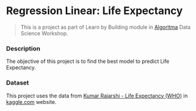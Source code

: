 # **Regression Linear: Life Expectancy** 

> This is a project as part of  Learn by Building module in [Algoritma](https://algorit.ma/) Data Science Workshop.

### **Description**
The objective of this project is to find the best model to predict Life Expectancy.


### **Dataset**

This project uses the data from [Kumar Rajarshi - Life Expectancy (WHO)](https://www.kaggle.com/kumarajarshi/life-expectancy-who) in [kaggle.com](https://www.kaggle.com) website.
